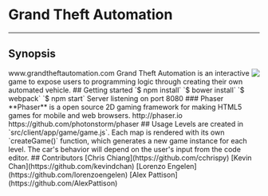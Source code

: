 # Grand Theft Automation
---
## Synopsis
<img src='https://media.giphy.com/media/eThRxELjyuZz2/giphy.gif' align='right'>
www.grandtheftautomation.com  
Grand Theft Automation is an interactive game to expose users to programming logic through creating their own automated vehicle.
## Getting started  
`$ npm install`  
`$ bower install`  
`$ webpack`  
`$ npm start`  
Server listening on port 8080
### Phaser  
**Phaser** is a open source 2D gaming framework for making HTML5 games for mobile and web browsers.
http://phaser.io  
https://github.com/photonstorm/phaser
## Usage  
Levels are created in `src/client/app/game/game.js`. Each map is rendered with its own `createGame()` function, which generates a new game instance for each level. The car's behavior will depend on the user's input from the code editor.
## Contributors  
[Chris Chiang](https://github.com/cchrispy)  
[Kevin Chan](https://github.com/kevindchan)  
[Lorenzo Engelen](https://github.com/lorenzoengelen)  
[Alex Pattison](https://github.com/AlexPattison)

